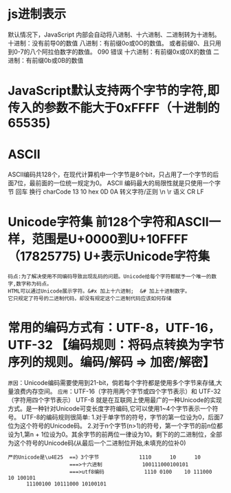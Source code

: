 # js进制表示
  默认情况下，JavaScript 内部会自动将八进制、十六进制、二进制转为十进制。
  十进制：没有前导0的数值
  八进制：有前缀0o或0O的数值。 或者前缀0、且只用到0-7的八个阿拉伯数字的数值。 090 错误
  十六进制：有前缀0x或0X的数值
  二进制：有前缀0b或0B的数值
# JavaScript默认支持两个字节的字符,即传入的参数不能大于0xFFFF（十进制的65535)

# ASCII
  ASCII编码共128个，在现代计算机中一个字节是8个bit，只占用了一个字节的后面7位，最前面的一位统一规定为0。
  ASCII 编码最大的局限性就是只使用一个字节
                      回车	 换行
     charCode	         13	   10
     hex	             0D    0A
     转义字符/正则	    \n	   \r
     语义	              CR	   LF

# Unicode字符集  前128个字符和ASCII一样，范围是U+0000到U+10FFFF（17825775) U+表示Unicode字符集
    码点:为了解决使用不同编码导致出现乱码的问题。Unicode给每个字符都赋予一个唯一的数字,数字称为码点。
    HTML可以通过Unicode展示字符。&#x 加上十六进制;  &# 加上十进制数字。
    它只规定了符号的二进制代码，却没有规定这个二进制代码应该如何存储

# 常用的编码方式有：UTF-8，UTF-16，UTF-32  【编码规则：将码点转换为字节序列的规则。编码/解码 => 加密/解密】
   `原因`：Unicode编码需要使用到21-bit，倘若每个字符都是使用多个字节来存储,大量浪费内存空间。
   `应用`：UTF-16（字符用两个字节或四个字节表示）和 UTF-32（字符用四个字节表示）
    UTF-8 就是在互联网上使用最广的一种Unicode的实现方式。是一种针对Unicode可变长度字符编码,它可以使用1~4个字节表示一个符号。
    UTF-8的编码规则很简单:
     1.对于单字节的符号，字节的第一位设为0，后面7位为这个符号的Unicode码。
     2.对于n个字节(n>1)的符号，第一个字节的前n位都设为1,第n + 1位设为0。其余字节的前两位一律设为10。剩下的的二进制位，全部为这个符号的Unicode码(从最后一个二进制位开始,未填充的位补0)

    严的Unicode是\u4E25  ==》3个字节             1110      10      10
                        ===>十六进制             100111000100101
                        ===>utf8编码             1110 0100    10 111000    10 100101             
          11100100 10111000 10100101 
 

 